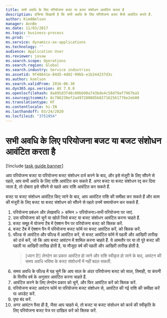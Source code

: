 ```yaml
---
title: सभी अवधि के लिए परियोजना बजट या बजट संशोधन आवंटित करता है
description: प्रक्रिया दिखाती है कि सभी अवधि के लिए परियोजना बजट कैसे आवंटित करते हैं.
author: KimANelson
manager: AnnBe
ms.date: 11/03/2017
ms.topic: business-process
ms.prod: ''
ms.service: dynamics-ax-applications
ms.technology: ''
audience: Application User
ms.reviewer: josaw
ms.search.scope: Operations
ms.search.region: Global
ms.search.industry: Service industries
ms.assetid: 9f48641e-84d5-4d02-99bb-e1b244237d3c
ms.author: knelson
ms.search.validFrom: 2016-06-30
ms.dyn365.ops.version: AX 7.0.0
ms.openlocfilehash: 8a895d3f48c09bb90a743bde4c58d79af7967ba5
ms.sourcegitcommit: 8c786230ef2a497280885b827162561776e2eb00
ms.translationtype: HT
ms.contentlocale: hi-IN
ms.lasthandoff: 03/24/2020
ms.locfileid: "3751954"
---
```

# <a name="allocate-a-project-budget-or-budget-revision-across-periods"></a>सभी अवधि के लिए परियोजना बजट या बजट संशोधन आवंटित करता है

[!include [task guide banner](../../includes/task-guide-banner.md)]

आप परियोजना बजट या परियोजना बजट संशोधन दर्ज करने के बाद, और इसे मंजूरी के लिए सौंपने से पहले, आप सभी अवधि के लिए राशि आवंटित कर सकते हैं. अगर बजट या बजट संशोधन रद्द कर दिया जाता है, तो दोबारा इसे सौंपने से पहले आप राशि आवंटित कर सकते हैं. 

बजट या बजट संशोधन आवंटित किए जाने के बाद, आप आवंटित राशि की समीक्षा कर सकते हैं और काम की मंजूरी के लिए बजट या बजट संशोधन को सौंपने से पहले उनमें समायोजन कर सकते हैं. 

1. परियोजना प्रबंधन और लेखावधि > कॉमन > परियोजना>सभी परियोजना पर जाएं. 
2. उस परियोजना को चुनें या खोलें जिसे बजट या बजट संशोधन आवंटित करना चाहते हैं. 
3. बजट समूह में योजना टैब में ऐक्शन पैन पर परियोजना बजट को क्लिक करें. 
4. बजट टैब में ऐक्शन पैन में परियोजना बजट फॉर्म पर बजट आवंटित करें, को क्लिक करें. 
5. फील्ड से आवंटित और फील्ड में आवंटित करें, से बजट आवंटित फॉर्म में पहली और आखिरी तारीख को दर्ज करें, जो कि आप बजट आवंटन में शामिल करना चाहते हैं. ये आमतौर पर या तो पूरे बजट की पहली या आखिरी तारीख होती है, या मौजूदा वर्ष की पहली और आखिरी तारीख होती है.  
   > [ध्यान दें!] लेनदेन का प्रकार आवंटित हो जाने और राशि स्वीकृत हो जाने के बाद, आवंटन की समय अवधि भविष्य के बजट संशोधनों में नहीं बदल सकती. 
6. समय अवधि के फील्ड में यह चुनें कि आप साल के अंदर परियोजना बजट को साल, तिमाही, या कंपनी के वित्तीय वर्ष के अनुसार आवंटित करना चाहते हैं.
7. आवंटित करने के लिए लेनदेन प्रकार को चुनें, और फिर आवंटित करें को क्लिक करें. 
8. परियोजना बजट आवंटन फॉर्म या परियोजना बजट संशोधन से, आवंटित की गई राशि की समीक्षा करें या अपडेट करें. 
9. पृष्ठ बंद करें.
10. अगर आवंटन वैसा ही है, जैसा आप चाहते थे, तो बजट या बजट संसोधन को कार्य की स्वीकृति के लिए परियोजना बजट पेज पर दाखिल करें को क्लिक करें.  


